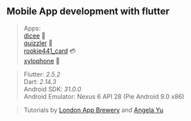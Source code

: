 ## Mobile App development with flutter
> Apps:  
[dicee](https://github.com/Rookie441/flutter/tree/main/dicee) 🎲  
[quizzler](https://github.com/Rookie441/flutter/tree/main/quizzler) 📝  
[rookie441_card](https://github.com/Rookie441/flutter/tree/main/rookie441_card) 💳  
[xylophone](https://github.com/Rookie441/flutter/tree/main/xylophone) 🎼  

> Flutter: *2.5.2*  
Dart: *2.14.3*  
Android SDK: *31.0.0*  
Android Emulator: Nexus 6 API 28 (Pie Android 9.0 x86)  

> Tutorials by [London App Brewery](https://www.linkedin.com/learning/instructors/london-app-brewery) and [Angela Yu](https://www.linkedin.com/learning/instructors/angela-yu)  
